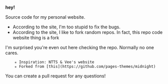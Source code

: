 **hey!**

Source code for my personal website.


* According to the site, I'm too stupid to fix the bugs.
* According to the site, I like to fork random repos. In fact, this repo code website thing is a fork
  

I'm surprised you're even out here checking the repo. Normally no one cares.


        ✯ Inspiration: NTTS & Vee's website               
        ✯ Forked from [this](https://github.com/pages-themes/midnight)

  You can create a pull request for any questions!
